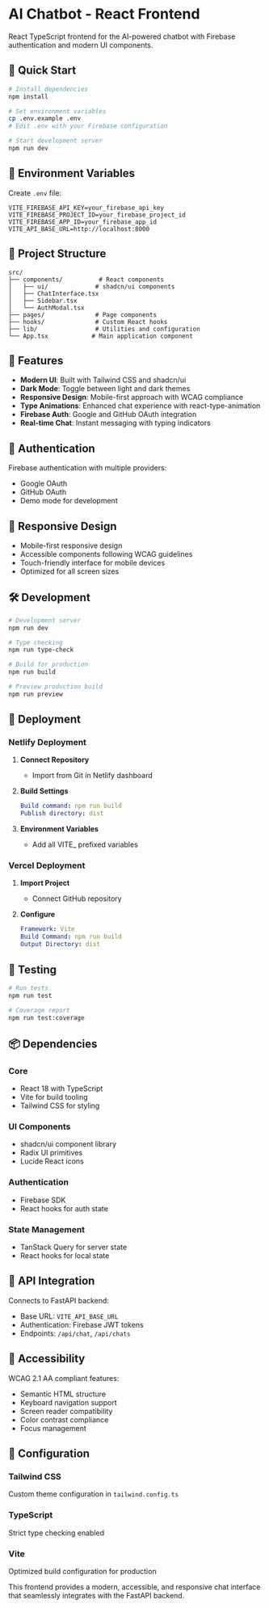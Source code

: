 # AI Chatbot - React Frontend

React TypeScript frontend for the AI-powered chatbot with Firebase authentication and modern UI components.

## 🚀 Quick Start

```bash
# Install dependencies
npm install

# Set environment variables
cp .env.example .env
# Edit .env with your Firebase configuration

# Start development server
npm run dev
```

## 🔧 Environment Variables

Create `.env` file:
```env
VITE_FIREBASE_API_KEY=your_firebase_api_key
VITE_FIREBASE_PROJECT_ID=your_firebase_project_id  
VITE_FIREBASE_APP_ID=your_firebase_app_id
VITE_API_BASE_URL=http://localhost:8000
```

## 📁 Project Structure

```
src/
├── components/          # React components
│   ├── ui/             # shadcn/ui components
│   ├── ChatInterface.tsx
│   ├── Sidebar.tsx
│   └── AuthModal.tsx
├── pages/              # Page components
├── hooks/              # Custom React hooks
├── lib/                # Utilities and configuration
└── App.tsx            # Main application component
```

## 🎨 Features

- **Modern UI**: Built with Tailwind CSS and shadcn/ui
- **Dark Mode**: Toggle between light and dark themes
- **Responsive Design**: Mobile-first approach with WCAG compliance
- **Type Animations**: Enhanced chat experience with react-type-animation
- **Firebase Auth**: Google and GitHub OAuth integration
- **Real-time Chat**: Instant messaging with typing indicators

## 🔐 Authentication

Firebase authentication with multiple providers:
- Google OAuth
- GitHub OAuth
- Demo mode for development

## 📱 Responsive Design

- Mobile-first responsive design
- Accessible components following WCAG guidelines
- Touch-friendly interface for mobile devices
- Optimized for all screen sizes

## 🛠️ Development

```bash
# Development server
npm run dev

# Type checking
npm run type-check

# Build for production
npm run build

# Preview production build
npm run preview
```

## 🚀 Deployment

### Netlify Deployment

1. **Connect Repository**
   - Import from Git in Netlify dashboard

2. **Build Settings**
   ```yaml
   Build command: npm run build
   Publish directory: dist
   ```

3. **Environment Variables**
   - Add all VITE_ prefixed variables

### Vercel Deployment

1. **Import Project**
   - Connect GitHub repository

2. **Configure**
   ```yaml
   Framework: Vite
   Build Command: npm run build
   Output Directory: dist
   ```

## 🧪 Testing

```bash
# Run tests
npm run test

# Coverage report
npm run test:coverage
```

## 📦 Dependencies

### Core
- React 18 with TypeScript
- Vite for build tooling
- Tailwind CSS for styling

### UI Components
- shadcn/ui component library
- Radix UI primitives
- Lucide React icons

### Authentication
- Firebase SDK
- React hooks for auth state

### State Management
- TanStack Query for server state
- React hooks for local state

## 🎯 API Integration

Connects to FastAPI backend:
- Base URL: `VITE_API_BASE_URL`
- Authentication: Firebase JWT tokens
- Endpoints: `/api/chat`, `/api/chats`

## 📱 Accessibility

WCAG 2.1 AA compliant features:
- Semantic HTML structure
- Keyboard navigation support
- Screen reader compatibility
- Color contrast compliance
- Focus management

## 🔧 Configuration

### Tailwind CSS
Custom theme configuration in `tailwind.config.ts`

### TypeScript
Strict type checking enabled

### Vite
Optimized build configuration for production

This frontend provides a modern, accessible, and responsive chat interface that seamlessly integrates with the FastAPI backend.